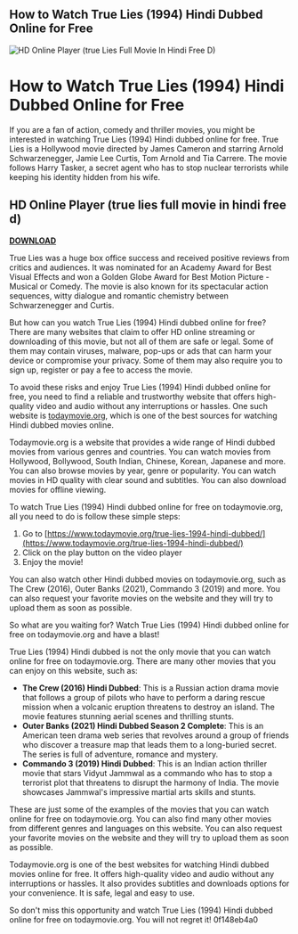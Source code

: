 ## How to Watch True Lies (1994) Hindi Dubbed Online for Free

 
![HD Online Player (true Lies Full Movie In Hindi Free D)](https://encrypted-tbn2.gstatic.com/images?q=tbn:ANd9GcRifTuZ3_dNWvRUcg3-KawFAWyyHKgAhSeRiOlpJThY5biaYMhv8l8CnLpb)

 
# How to Watch True Lies (1994) Hindi Dubbed Online for Free
  
If you are a fan of action, comedy and thriller movies, you might be interested in watching True Lies (1994) Hindi dubbed online for free. True Lies is a Hollywood movie directed by James Cameron and starring Arnold Schwarzenegger, Jamie Lee Curtis, Tom Arnold and Tia Carrere. The movie follows Harry Tasker, a secret agent who has to stop nuclear terrorists while keeping his identity hidden from his wife.
 
## HD Online Player (true lies full movie in hindi free d)


[**DOWNLOAD**](https://www.google.com/url?q=https%3A%2F%2Fshurll.com%2F2tK9kb&sa=D&sntz=1&usg=AOvVaw1JFEp0ENSNh6l0tQL_VONy)

  
True Lies was a huge box office success and received positive reviews from critics and audiences. It was nominated for an Academy Award for Best Visual Effects and won a Golden Globe Award for Best Motion Picture - Musical or Comedy. The movie is also known for its spectacular action sequences, witty dialogue and romantic chemistry between Schwarzenegger and Curtis.
  
But how can you watch True Lies (1994) Hindi dubbed online for free? There are many websites that claim to offer HD online streaming or downloading of this movie, but not all of them are safe or legal. Some of them may contain viruses, malware, pop-ups or ads that can harm your device or compromise your privacy. Some of them may also require you to sign up, register or pay a fee to access the movie.
  
To avoid these risks and enjoy True Lies (1994) Hindi dubbed online for free, you need to find a reliable and trustworthy website that offers high-quality video and audio without any interruptions or hassles. One such website is [todaymovie.org](https://www.todaymovie.org/true-lies-1994-hindi-dubbed/), which is one of the best sources for watching Hindi dubbed movies online.
  
Todaymovie.org is a website that provides a wide range of Hindi dubbed movies from various genres and countries. You can watch movies from Hollywood, Bollywood, South Indian, Chinese, Korean, Japanese and more. You can also browse movies by year, genre or popularity. You can watch movies in HD quality with clear sound and subtitles. You can also download movies for offline viewing.
  
To watch True Lies (1994) Hindi dubbed online for free on todaymovie.org, all you need to do is follow these simple steps:
  
1. Go to [https://www.todaymovie.org/true-lies-1994-hindi-dubbed/](https://www.todaymovie.org/true-lies-1994-hindi-dubbed/)
2. Click on the play button on the video player
3. Enjoy the movie!

You can also watch other Hindi dubbed movies on todaymovie.org, such as The Crew (2016), Outer Banks (2021), Commando 3 (2019) and more. You can also request your favorite movies on the website and they will try to upload them as soon as possible.
  
So what are you waiting for? Watch True Lies (1994) Hindi dubbed online for free on todaymovie.org and have a blast!
  
True Lies (1994) Hindi dubbed is not the only movie that you can watch online for free on todaymovie.org. There are many other movies that you can enjoy on this website, such as:

- **The Crew (2016) Hindi Dubbed**: This is a Russian action drama movie that follows a group of pilots who have to perform a daring rescue mission when a volcanic eruption threatens to destroy an island. The movie features stunning aerial scenes and thrilling stunts.
- **Outer Banks (2021) Hindi Dubbed Season 2 Complete**: This is an American teen drama web series that revolves around a group of friends who discover a treasure map that leads them to a long-buried secret. The series is full of adventure, romance and mystery.
- **Commando 3 (2019) Hindi Dubbed**: This is an Indian action thriller movie that stars Vidyut Jammwal as a commando who has to stop a terrorist plot that threatens to disrupt the harmony of India. The movie showcases Jammwal's impressive martial arts skills and stunts.

These are just some of the examples of the movies that you can watch online for free on todaymovie.org. You can also find many other movies from different genres and languages on this website. You can also request your favorite movies on the website and they will try to upload them as soon as possible.
  
Todaymovie.org is one of the best websites for watching Hindi dubbed movies online for free. It offers high-quality video and audio without any interruptions or hassles. It also provides subtitles and downloads options for your convenience. It is safe, legal and easy to use.
  
So don't miss this opportunity and watch True Lies (1994) Hindi dubbed online for free on todaymovie.org. You will not regret it!
 0f148eb4a0
